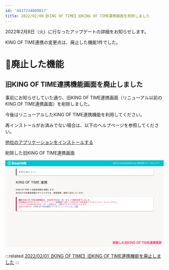 ```yaml
---
id: '4417234609817'
title: 2022/02/08【KING OF TIME】旧KING OF TIME連携画面を削除しました
---
```

2022年2月8日（火）に行なったアップデートの詳細をお知らせします。

KING OF TIME連携の変更点は、廃止した機能1件でした。

# 👋廃止した機能

## 旧KING OF TIME連携機能画面を廃止しました

事前にお知らせしていた通り、旧KING OF TIME連携画面（リニューアル以前のKING OF TIME連携画面）を削除しました。

今後はリニューアルしたKING OF TIME連携機能を利用してください。

再インストールがお済みでない場合は、以下のヘルプページを参照してください。

[他社のアプリケーションをインストールする](https://knowledge.smarthr.jp/hc/ja/articles/4405252726041)

削除した旧KING OF TIME連携画面

![](./SmartHR_KING_OF_TIME___.png)

:::related
[2022/02/01【KING OF TIME】旧KING OF TIME連携機能を廃止しました](https://knowledge.smarthr.jp/hc/ja/articles/4416427083801)
:::

